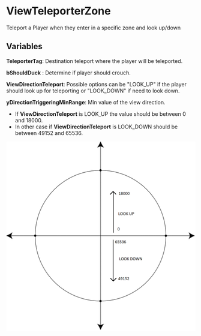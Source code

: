 # ViewTeleporterZone

Teleport a Player when they enter in a specific zone and look up/down 


## Variables ##
  
__TeleporterTag__: Destination teleport where the player will be teleported.  
  
__bShouldDuck__ : Determine if player should crouch.  
  
__ViewDirectionTeleport__: Possible options can be "LOOK_UP" if the player should look up for teleporting or "LOOK_DOWN" if need to look down.  
  
__yDirectionTriggeringMinRange__: Min value of the view direction.
* If __ViewDirectionTeleport__ is LOOK_UP the value should be between 0 and 18000. 
* In other case if __ViewDirectionTeleport__ is LOOK_DOWN should be between 49152 and 65536.  

![view rotation](https://github.com/BrutalBunny/ViewTeleporterZone/blob/main/viewrotation.png?raw?true)



